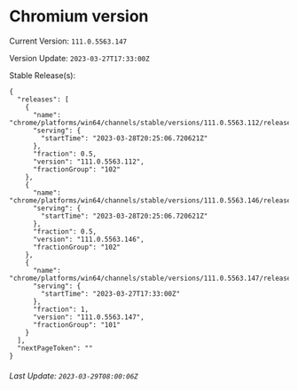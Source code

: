 # Chromium version

Current Version: `111.0.5563.147`

Version Update: `2023-03-27T17:33:00Z`

Stable Release(s):
```
{
  "releases": [
    {
      "name": "chrome/platforms/win64/channels/stable/versions/111.0.5563.112/releases/1680035106",
      "serving": {
        "startTime": "2023-03-28T20:25:06.720621Z"
      },
      "fraction": 0.5,
      "version": "111.0.5563.112",
      "fractionGroup": "102"
    },
    {
      "name": "chrome/platforms/win64/channels/stable/versions/111.0.5563.146/releases/1680035106",
      "serving": {
        "startTime": "2023-03-28T20:25:06.720621Z"
      },
      "fraction": 0.5,
      "version": "111.0.5563.146",
      "fractionGroup": "102"
    },
    {
      "name": "chrome/platforms/win64/channels/stable/versions/111.0.5563.147/releases/1679938380",
      "serving": {
        "startTime": "2023-03-27T17:33:00Z"
      },
      "fraction": 1,
      "version": "111.0.5563.147",
      "fractionGroup": "101"
    }
  ],
  "nextPageToken": ""
}
```

###### Last Update: `2023-03-29T08:00:06Z`
        